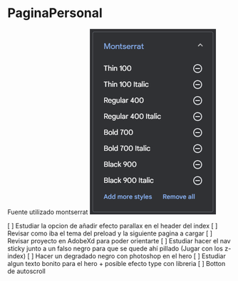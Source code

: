 # PaginaPersonal

Fuente utilizado montserrat
![Captura de fuentes disponibles](./src/ToReadme/Montserrat.png)

[ ] Estudiar la opcion de añadir efecto parallax en el header del index
[ ] Revisar como iba el tema del preload y la siguiente pagina a cargar
[ ] Revisar proyecto en AdobeXd para poder orientarte
[ ] Estudiar hacer el nav sticky junto a un falso negro para que se quede ahí pillado (Jugar con los z-index)
[ ] Hacer un degradado negro con photoshop en el hero
[ ] Estudiar algun texto bonito para el hero + posible efecto type con libreria
[ ] Botton de autoscroll
